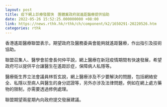 ```yaml
---
layout: post
title: 疫下網上診療發展快　團體冀政府就遙距醫療提供協助
date: 2022-05-26 15:52:25.000000000 +08:00
link: https://news.rthk.hk/rthk/ch/component/k2/1650291-20220526.htm
categories: rthk
---
```


香港遙距醫療聯盟表示，期望政府及醫務委員會能夠就遙距醫療，作出指引及技術協助。

聯盟召集人、醫學會前會長何仲平說，網上醫療在新冠疫情期間有快速發展，希望政府可以提供平台讓醫生在遙距診症，保障病人私隱等。

醫療衞生界立法會議員林哲玄說，網上醫療涉及不少要解決的問題，包括網絡安全、私隱以至病人與醫生的身分認證等，另外亦涉及法律問題，例如在網上處方藥物的限制，亦需要透過修例處理。

聯盟期望兩星期內向政府提交發展建議。
